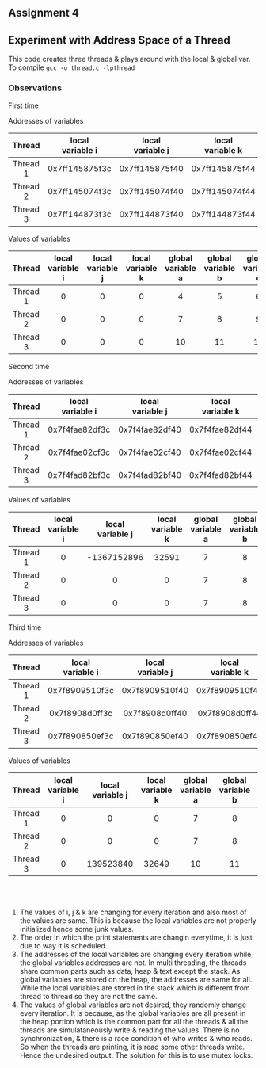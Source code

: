 ## Assignment 4
## Experiment with Address Space of a Thread
This code creates three threads & plays around with the local & global var.
To compile ```gcc -o thread.c -lpthread ```
### Observations

First time

Addresses of variables

| Thread | local <br> variable i | local <br> variable j | local <br> variable k | global <br> variable a | global <br> variable b | global <br> variable c |
| :-: | :-: | :-: | :-: | :-: | :-: | :-: |
| Thread 1 | 0x7ff145875f3c | 0x7ff145875f40 | 0x7ff145875f44 | 0x60205c | 0x602054 | 0x602058 |
| Thread 2 |  0x7ff145074f3c | 0x7ff145074f40 | 0x7ff145074f44 | 0x60205c | 0x602054 | 0x602058 |
| Thread 3 | 0x7ff144873f3c | 0x7ff144873f40 | 0x7ff144873f44 | 0x60205c | 0x602054 | 0x602058 |

Values of variables

| Thread | local <br> variable i | local <br> variable j | local <br> variable k | global <br> variable a | global <br> variable b | global <br> variable c |
| :-: | :-: | :-: | :-: | :-: | :-: | :-: |
| Thread 1 | 0 | 0 | 0 | 4 | 5 | 6 |
| Thread 2 | 0 | 0 | 0 | 7 | 8 | 9 |
| Thread 3 | 0 | 0 | 0 | 10 | 11 | 12 |

Second time

Addresses of variables

| Thread | local <br> variable i | local <br> variable j | local <br> variable k | global <br> variable a | global <br> variable b | global <br> variable c |
| :-: | :-: | :-: | :-: | :-: | :-: | :-: |
| Thread 1 | 0x7f4fae82df3c | 0x7f4fae82df40 | 0x7f4fae82df44 | 0x60205c | 0x602054 | 0x602058 |
| Thread 2 | 0x7f4fae02cf3c | 0x7f4fae02cf40 | 0x7f4fae02cf44 | 0x60205c | 0x602054 | 0x602058 |
| Thread 3 | 0x7f4fad82bf3c | 0x7f4fad82bf40 | 0x7f4fad82bf44 | 0x60205c | 0x602054 | 0x602058 |

Values of variables

| Thread | local <br> variable i | local <br> variable j | local <br> variable k | global <br> variable a | global <br> variable b | global <br> variable c |
| :-: | :-: | :-: | :-: | :-: | :-: | :-: |
| Thread 1 | 0 | -1367152896 | 32591 | 7 | 8 | 9 |
| Thread 2 | 0 | 0 | 0 | 7 | 8 | 9 |
| Thread 3 | 0 | 0 | 0 | 7 | 8 | 9 |

Third time

Addresses of variables

| Thread | local <br> variable i | local <br> variable j | local <br> variable k | global <br> variable a | global <br> variable b | global <br> variable c |
| :-: | :-: | :-: | :-: | :-: | :-: | :-: |
| Thread 1 | 0x7f8909510f3c | 0x7f8909510f40 | 0x7f8909510f44 | 0x60205c | 0x602054 | 0x602058 |
| Thread 2 | 0x7f8908d0ff3c | 0x7f8908d0ff40 | 0x7f8908d0ff44 | 0x60205c | 0x602054 | 0x602058 |
| Thread 3 | 0x7f890850ef3c | 0x7f890850ef40 | 0x7f890850ef44 | 0x60205c | 0x602054 | 0x602058 |

Values of variables

| Thread | local <br> variable i | local <br> variable j | local <br> variable k | global <br> variable a | global <br> variable b | global <br> variable c |
| :-: | :-: | :-: | :-: | :-: | :-: | :-: |
| Thread 1 | 0 | 0 | 0 | 7 | 8 | 9 |
| Thread 2 | 0 | 0 | 0 | 7 | 8 | 9 |
| Thread 3 | 0 | 139523840 | 32649 | 10 | 11 | 12 |

<br>
<br>

1. The values of i, j & k are changing for every iteration and also most of the values are same. This is because the local variables are not properly initialized hence some junk values.
2. The order in which the print statements are changin everytime, it is just due to way it is scheduled.
3. The addresses of the local variables are changing every iteration while the global variables addresses are not. In multi threading, the threads share common parts such as data, heap & text except the stack. As global variables are stored on the heap, the addresses are same for all. While the local variables are stored in the stack which is different from thread to thread so they are not the same.
4. The values of global variables are not desired, they randomly change every iteration. It is because, as the global variables are all present in the heap portion which is the common part for all the threads & all the threads are simulataneously write & reading the values. There is no synchronization, & there is a race condition of who writes & who reads. So when the threads are printing, it is read some other threads write. Hence the undesired output. The solution for this is to use mutex locks.

